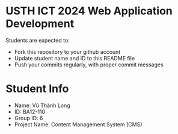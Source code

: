 USTH ICT 2024 Web Application Development
=====================================================

Students are expected to:

* Fork this repository to your github account
* Update student name and ID to this README file
* Push your commits regularly, with proper commit messages

Student Info
=======================


* Name: Vũ Thành Long
* ID: BA12-110
* Group ID: 6
* Project Name: Content Management System (CMS)

